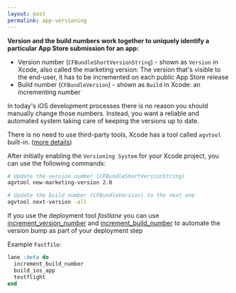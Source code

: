 ```yaml
---
layout: post
permalink: app-versioning
---
```


**Version and the build numbers work together to uniquely identify a particular App Store submission for an app:**

- Version number (`CFBundleShortVersionString`) - shown as `Version` in Xcode, also called the marketing version: The version that's visible to the end-user, it has to be incremented on each public App Store release
- Build number (`CFBundleVersion`) - shown as `Build` in Xcode: an incrementing number

In today's iOS development processes there is no reason you should manually change those numbers. Instead, you want a reliable and automated system taking care of keeping the versions up to date.

There is no need to use third-party tools, Xcode has a tool called `agvtool` built-in. ([more details](https://developer.apple.com/library/content/qa/qa1827/_index.html))

After initially enabling the `Versioning System` for your Xcode project, you can use the following commands:

```sh
# Update the version number (CFBundleShortVersionString)
agvtool new-marketing-version 2.0

# Update the build number (CFBundleVersion) to the next one
agvtool next-version -all
```

If you use the deployment tool _fastlane_ you can use [increment_version_number](https://docs.fastlane.tools/actions/increment_version_number/) and [increment_build_number](https://docs.fastlane.tools/actions/increment_build_number/) to automate the version bump as part of your deployment step

Example `Fastfile`:

```ruby
lane :beta do
  increment_build_number
  build_ios_app
  testflight
end
```
